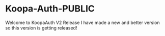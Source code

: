 # Koopa-Auth-PUBLIC
Welcome to KoopaAuth V2 Release I have made a new and better version so this version is getting released!
